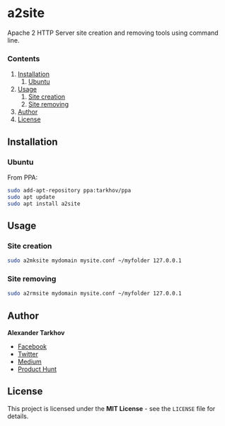 # a2site

Apache 2 HTTP Server site creation and removing tools using command line.

### Contents

1. [Installation](#installation)
   1. [Ubuntu](#ubuntu)
2. [Usage](#usage)
   1. [Site creation](#site-creation)
   2. [Site removing](#site-removing)
3. [Author](#author)
4. [License](#license)

## Installation

### Ubuntu

From PPA:

```bash
sudo add-apt-repository ppa:tarkhov/ppa
sudo apt update
sudo apt install a2site
```

## Usage

### Site creation

```bash
sudo a2mksite mydomain mysite.conf ~/myfolder 127.0.0.1
```

### Site removing

```bash
sudo a2rmsite mydomain mysite.conf ~/myfolder 127.0.0.1
```

## Author

**Alexander Tarkhov**

* [Facebook](https://www.facebook.com/alex.tarkhov)
* [Twitter](https://twitter.com/alextarkhov)
* [Medium](https://medium.com/@tarkhov)
* [Product Hunt](https://www.producthunt.com/@tarkhov)

## License

This project is licensed under the **MIT License** - see the `LICENSE` file for details.

